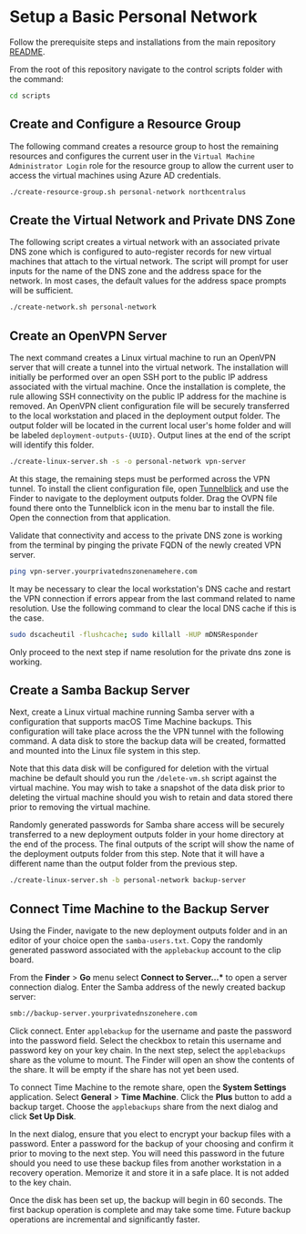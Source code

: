 # Setup a Basic Personal Network

Follow the prerequisite steps and installations from the main repository
[README](./README.md).

From the root of this repository navigate to the control scripts folder with
the command:

```bash
cd scripts
```

## Create and Configure a Resource Group

The following command creates a resource group to host the remaining resources
and configures the current user in the `Virtual Machine Administrator Login` role
for the resource group to allow the current user to access the virtual machines
using Azure AD credentials.

```bash
./create-resource-group.sh personal-network northcentralus
```

## Create the Virtual Network and Private DNS Zone

The following script creates a virtual network with an associated private
DNS zone which is configured to auto-register records for new virtual machines
that attach to the virtual network. The script will prompt for user inputs
for the name of the DNS zone and the address space for the network. In most cases,
the default values for the address space prompts will be sufficient.

```bash
./create-network.sh personal-network
```

## Create an OpenVPN Server

The next command creates a Linux virtual machine to run an OpenVPN server that
will create a tunnel into the virtual network. The installation will initially
be performed over an open SSH port to the public IP address associated with the
virtual machine. Once the installation is complete, the rule allowing SSH connectivity
on the public IP address for the machine is removed. An OpenVPN client configuration
file will be securely transferred to the local workstation and placed in the
deployment output folder. The output folder will be located in the current local
user's home folder and will be labeled `deployment-outputs-{UUID}`. Output lines
at the end of the script will identify this folder.

```bash
./create-linux-server.sh -s -o personal-network vpn-server
```

At this stage, the remaining steps must be performed across the VPN tunnel. To
install the client configuration file, open [Tunnelblick](https://tunnelblick.net/downloads.html)
and use the Finder to navigate to the deployment outputs folder. Drag the OVPN file found
there onto the Tunnelblick icon in the menu bar to install the file. Open the connection from
that application.

Validate that connectivity and access to the private DNS zone is working from the terminal
by pinging the private FQDN of the newly created VPN server.

```bash
ping vpn-server.yourprivatednszonenamehere.com
```

It may be necessary to clear the local workstation's DNS cache and restart the VPN connection
if errors appear from the last command related to name resolution. Use the following command
to clear the local DNS cache if this is the case.

```bash
sudo dscacheutil -flushcache; sudo killall -HUP mDNSResponder
```

Only proceed to the next step if name resolution for the private dns zone is working.

## Create a Samba Backup Server

Next, create a Linux virtual machine running Samba server with a configuration that
supports macOS Time Machine backups. This configuration will take place across the
the VPN tunnel with the following command. A data disk to store the backup data will
be created, formatted and mounted into the Linux file system in this step.

Note that this data disk will be configured for deletion with the virtual machine be default
should you run the `/delete-vm.sh` script against the virtual machine. You may wish
to take a snapshot of the data disk prior to deleting the virtual machine should
you wish to retain and data stored there prior to removing the virtual machine.

Randomly generated passwords for Samba share access will be securely transferred to a new deployment outputs folder in your home directory at the end of the process. The final outputs of the script
will show the name of the deployment outputs folder from this step. Note that it will have
a different name than the output folder from the previous step.

```bash
./create-linux-server.sh -b personal-network backup-server
```

## Connect Time Machine to the Backup Server

Using the Finder, navigate to the new deployment outputs folder and in an editor
of your choice open the `samba-users.txt`. Copy the randomly generated password
associated with the `applebackup` account to the clip board.

From the **Finder** > **Go** menu select **Connect to Server...\*** to open a server
connection dialog. Enter the Samba address of the newly created backup server:

```bash
smb://backup-server.yourprivatednszonehere.com
```

Click connect. Enter `applebackup` for the username and paste the password into the
password field. Select the checkbox to retain this username and password key on your
key chain. In the next step, select the `applebackups` share as the volume to mount.
The Finder will open an show the contents of the share. It will be empty if the share
has not yet been used.

To connect Time Machine to the remote share, open the **System Settings** application.
Select **General** > **Time Machine**. Click the **Plus** button to add a backup target.
Choose the `applebackups` share from the next dialog and click **Set Up Disk**.

In the next dialog, ensure that you elect to encrypt your backup files with a password.
Enter a password for the backup of your choosing and confirm it prior to moving to the
next step. You will need this password in the future should you need to use these backup
files from another workstation in a recovery operation. Memorize it and store it in a safe
place. It is not added to the key chain.

Once the disk has been set up, the backup will begin in 60 seconds. The first backup operation
is complete and may take some time. Future backup operations are incremental and significantly
faster.
